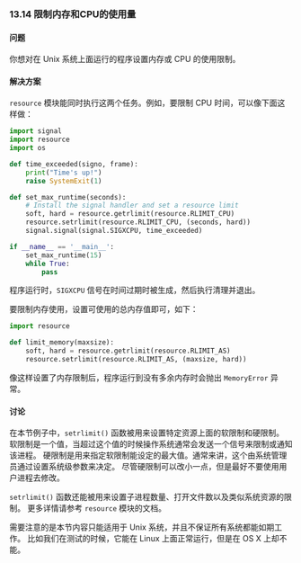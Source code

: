 ### 13.14 限制内存和CPU的使用量

#### 问题

你想对在 Unix 系统上面运行的程序设置内存或 CPU 的使用限制。

#### 解决方案

`resource` 模块能同时执行这两个任务。例如，要限制 CPU 时间，可以像下面这样做：

```python
import signal
import resource
import os

def time_exceeded(signo, frame):
    print("Time's up!")
    raise SystemExit(1)

def set_max_runtime(seconds):
    # Install the signal handler and set a resource limit
    soft, hard = resource.getrlimit(resource.RLIMIT_CPU)
    resource.setrlimit(resource.RLIMIT_CPU, (seconds, hard))
    signal.signal(signal.SIGXCPU, time_exceeded)

if __name__ == '__main__':
    set_max_runtime(15)
    while True:
        pass
```

程序运行时，`SIGXCPU` 信号在时间过期时被生成，然后执行清理并退出。

要限制内存使用，设置可使用的总内存值即可，如下：

```python
import resource

def limit_memory(maxsize):
    soft, hard = resource.getrlimit(resource.RLIMIT_AS)
    resource.setrlimit(resource.RLIMIT_AS, (maxsize, hard))
```

像这样设置了内存限制后，程序运行到没有多余内存时会抛出 `MemoryError` 异常。

#### 讨论

在本节例子中，`setrlimit()` 函数被用来设置特定资源上面的软限制和硬限制。 软限制是一个值，当超过这个值的时候操作系统通常会发送一个信号来限制或通知该进程。 硬限制是用来指定软限制能设定的最大值。通常来讲，这个由系统管理员通过设置系统级参数来决定。 尽管硬限制可以改小一点，但是最好不要使用用户进程去修改。

`setrlimit()` 函数还能被用来设置子进程数量、打开文件数以及类似系统资源的限制。 更多详情请参考 `resource` 模块的文档。

需要注意的是本节内容只能适用于 Unix 系统，并且不保证所有系统都能如期工作。 比如我们在测试的时候，它能在 Linux 上面正常运行，但是在 OS X 上却不能。